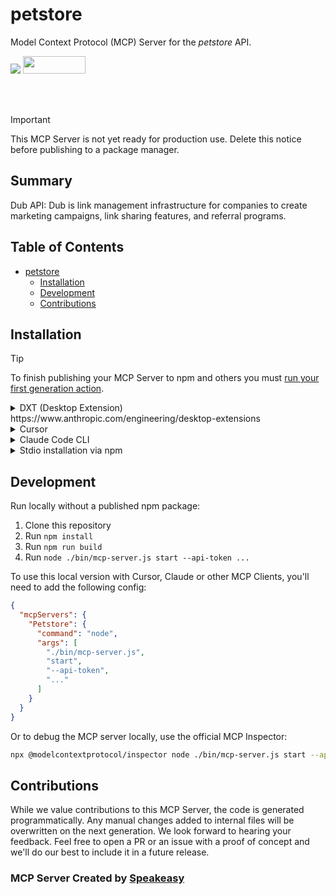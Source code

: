 # petstore

Model Context Protocol (MCP) Server for the *petstore* API.

<div align="left">
    <a href="https://www.speakeasy.com/?utm_source=petstore&utm_campaign=mcp-typescript"><img src="https://custom-icon-badges.demolab.com/badge/-Built%20By%20Speakeasy-212015?style=for-the-badge&logoColor=FBE331&logo=speakeasy&labelColor=545454" /></a>
    <a href="https://opensource.org/licenses/MIT">
        <img src="https://img.shields.io/badge/License-MIT-blue.svg" style="width: 100px; height: 28px;" />
    </a>
</div>


<br /><br />
> [!IMPORTANT]
> This MCP Server is not yet ready for production use. Delete this notice before publishing to a package manager.

<!-- Start Summary [summary] -->
## Summary

Dub API: Dub is link management infrastructure for companies to create marketing campaigns, link sharing features, and referral programs.
<!-- End Summary [summary] -->

<!-- Start Table of Contents [toc] -->
## Table of Contents
<!-- $toc-max-depth=2 -->
* [petstore](#petstore)
  * [Installation](#installation)
  * [Development](#development)
  * [Contributions](#contributions)

<!-- End Table of Contents [toc] -->

<!-- Start Installation [installation] -->
## Installation

> [!TIP]
> To finish publishing your MCP Server to npm and others you must [run your first generation action](https://www.speakeasy.com/docs/github-setup#step-by-step-guide).
<details>
<summary>DXT (Desktop Extension)</summary>

Install the MCP server as a Desktop Extension using the pre-built `mcp-server.dxt` file:

Simply drag and drop the `mcp-server.dxt` file onto Claude Desktop to install the extension.

The DXT package includes the MCP server and all necessary configuration. Once installed, the server will be available without additional setup.

> [!NOTE]
> DXT (Desktop Extensions) provide a streamlined way to package and distribute MCP servers. Learn more about [Desktop Extensions](https://www.anthropic.com/engineering/desktop-extensions).

</details>
https://www.anthropic.com/engineering/desktop-extensions


<details>
<summary>Cursor</summary>

[![Install MCP Server](https://cursor.com/deeplink/mcp-install-dark.svg)](https://cursor.com/install-mcp?name=Dub&config=eyJtY3BTZXJ2ZXJzIjp7IkR1YiI6eyJ0eXBlIjoic3NlIiwidXJsIjoiaHR0cHM6Ly9leGFtcGxlLWNsb3VkZmxhcmUtd29ya2VyLmNvbS9zc2UiLCJoZWFkZXJzIjp7ImF1dGhvcml6YXRpb24iOiIke0RVQl9UT0tFTn0ifX19fQ==)

Or manually:

1. Open Cursor Settings
2. Select Tools and Integrations
3. Select New MCP Server
4. If the configuration file is empty paste the following JSON into the MCP Server Configuration:

```json
{
  "mcpServers": {
    "Dub": {
      "type": "mcp",
      "url": "https://example-cloudflare-worker.com/mcp",
      "headers": {
        "authorization": "${DUB_TOKEN}"
      }
    }
  }
}
```

</details>

<details>
<summary>Claude Code CLI</summary>

```bash
claude mcp add --transport sse Dub undefined/sse --header "authorization: ..."
```

</details>
<details>
<summary> Stdio installation via npm </summary>
To start the MCP server, run:

```bash
npx Dub start --api-token ...
```

For a full list of server arguments, run:

```
npx Dub --help
```

</details>
<!-- End Installation [installation] -->

<!-- Placeholder for Future Speakeasy SDK Sections -->

## Development

Run locally without a published npm package:
1. Clone this repository
2. Run `npm install`
3. Run `npm run build`
4. Run `node ./bin/mcp-server.js start --api-token ...`

To use this local version with Cursor, Claude or other MCP Clients, you'll need to add the following config:

```json
{
  "mcpServers": {
    "Petstore": {
      "command": "node",
      "args": [
        "./bin/mcp-server.js",
        "start",
        "--api-token",
        "..."
      ]
    }
  }
}
```

Or to debug the MCP server locally, use the official MCP Inspector: 

```bash
npx @modelcontextprotocol/inspector node ./bin/mcp-server.js start --api-token ...
```



## Contributions

While we value contributions to this MCP Server, the code is generated programmatically. Any manual changes added to internal files will be overwritten on the next generation. 
We look forward to hearing your feedback. Feel free to open a PR or an issue with a proof of concept and we'll do our best to include it in a future release. 

### MCP Server Created by [Speakeasy](https://www.speakeasy.com/?utm_source=petstore&utm_campaign=mcp-typescript)
